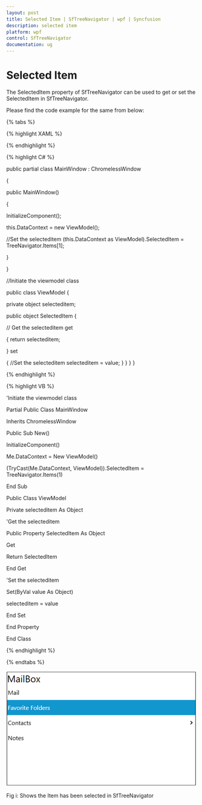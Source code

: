 ```yaml
---
layout: post
title: Selected Item | SfTreeNavigator | wpf | Syncfusion
description: selected item 
platform: wpf
control: SfTreeNavigator 
documentation: ug
---
```


# Selected Item 

The SelectedItem property of SfTreeNavigator can be used to get or set the SelectedItem in SfTreeNavigator.

Please find the code example for the same from below:

{% tabs %}

{% highlight XAML %}

<Grid>
<!--Binding the selecteditem for TreeNavigator-->
<navigation:SfTreeNavigator Header="MailBox" x:Name="TreeNavigator" Width="500" Height="300" SelectedItem="{Binding SelectedItem, Mode=TwoWay}">
<navigation:SfTreeNavigatorItem Header="Mail"/>
<navigation:SfTreeNavigatorItem Header="Favorite Folders"/>
<navigation:SfTreeNavigatorItem  Header="Contacts">
<navigation:SfTreeNavigatorItem  Header="Task"/>
</navigation:SfTreeNavigatorItem>
<navigation:SfTreeNavigatorItem  Header="Notes"/>
</navigation:SfTreeNavigator>
</Grid>

{% endhighlight %}


{% highlight C# %}

public partial class MainWindow : ChromelessWindow

{

public MainWindow()

{

InitializeComponent();

this.DataContext = new ViewModel();

//Set the selecteditem
(this.DataContext as ViewModel).SelectedItem = TreeNavigator.Items[1];

}

}

//Initiate the viewmodel class

public class ViewModel
{

private object selecteditem;

public object SelectedItem
{

// Get the selecteditem
get 

{ 
    return selecteditem;

}
set

{
//Set the selecteditem
selecteditem = value;
}
}
}
}

{% endhighlight %}


{% highlight VB %}

'Initiate the viewmodel class

Partial Public Class MainWindow

Inherits ChromelessWindow

Public Sub New()

InitializeComponent()

Me.DataContext = New ViewModel()

(TryCast(Me.DataContext, ViewModel)).SelectedItem = TreeNavigator.Items(1)

End Sub

Public Class ViewModel

Private selecteditem As Object

'Get the selecteditem

Public Property SelectedItem As Object

Get

Return SelectedItem

End Get

'Set the selecteditem

Set(ByVal value As Object)

selecteditem = value

End Set

End Property

End Class

{% endhighlight %}

{% endtabs %}

![](Populating-Items_images/Selected_img2.png)

Fig i: Shows the Item has been selected in SfTreeNavigator

